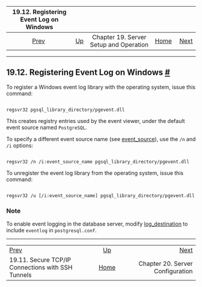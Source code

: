 <!--?xml version="1.0" encoding="UTF-8" standalone="no"?-->

|                    19.12. Registering Event Log on Windows                    |                                                             |                                        |                                                       |                                                                 |
| :---------------------------------------------------------------------------: | :---------------------------------------------------------- | :------------------------------------: | ----------------------------------------------------: | --------------------------------------------------------------: |
| [Prev](ssh-tunnels.html "19.11. Secure TCP/IP Connections with SSH Tunnels")  | [Up](runtime.html "Chapter 19. Server Setup and Operation") | Chapter 19. Server Setup and Operation | [Home](index.html "PostgreSQL 17devel Documentation") |  [Next](runtime-config.html "Chapter 20. Server Configuration") |

***

## 19.12. Registering Event Log on Windows [#](#EVENT-LOG-REGISTRATION)



To register a Windows event log library with the operating system, issue this command:

```

regsvr32 pgsql_library_directory/pgevent.dll
```

This creates registry entries used by the event viewer, under the default event source named `PostgreSQL`.

To specify a different event source name (see [event\_source](runtime-config-logging.html#GUC-EVENT-SOURCE)), use the `/n` and `/i` options:

```

regsvr32 /n /i:event_source_name pgsql_library_directory/pgevent.dll
```

To unregister the event log library from the operating system, issue this command:

```

regsvr32 /u [/i:event_source_name] pgsql_library_directory/pgevent.dll
```

### Note

To enable event logging in the database server, modify [log\_destination](runtime-config-logging.html#GUC-LOG-DESTINATION) to include `eventlog` in `postgresql.conf`.

***

|                                                                               |                                                             |                                                                 |
| :---------------------------------------------------------------------------- | :---------------------------------------------------------: | --------------------------------------------------------------: |
| [Prev](ssh-tunnels.html "19.11. Secure TCP/IP Connections with SSH Tunnels")  | [Up](runtime.html "Chapter 19. Server Setup and Operation") |  [Next](runtime-config.html "Chapter 20. Server Configuration") |
| 19.11. Secure TCP/IP Connections with SSH Tunnels                             |    [Home](index.html "PostgreSQL 17devel Documentation")    |                                Chapter 20. Server Configuration |
